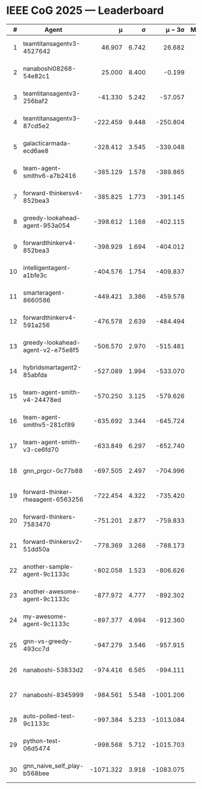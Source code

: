 # IEEE CoG 2025 — Leaderboard

| # | Agent | μ | σ | μ − 3σ | Matches | Updated |
|---:|---|---:|---:|---:|---:|---|
| 1 | teamtitansagentv3-4527642 | 46.907 | 6.742 | 26.682 | 22770 | 2025-08-26 14:51 |
| 2 | nanaboshi08268-54e82c1 | 25.000 | 8.400 | -0.199 | 160 | 2025-08-26 14:51 |
| 3 | teamtitansagentv3-256baf2 | -41.330 | 5.242 | -57.057 | 23056 | 2025-08-26 14:51 |
| 4 | teamtitansagentv3-87cd5e2 | -222.459 | 9.448 | -250.804 | 23626 | 2025-08-26 14:51 |
| 5 | galacticarmada-ecd6ae8 | -328.412 | 3.545 | -339.048 | 21280 | 2025-08-26 14:51 |
| 6 | team-agent-smithv6-a7b2416 | -385.129 | 1.578 | -389.865 | 22800 | 2025-08-26 14:51 |
| 7 | forward-thinkersv4-852bea3 | -385.825 | 1.773 | -391.145 | 18968 | 2025-08-26 14:51 |
| 8 | greedy-lookahead-agent-953a054 | -398.612 | 1.168 | -402.115 | 21056 | 2025-08-26 14:51 |
| 9 | forwardthinkerv4-852bea3 | -398.929 | 1.694 | -404.012 | 19395 | 2025-08-26 14:51 |
| 10 | intelligentagent-a1bfe3c | -404.576 | 1.754 | -409.837 | 19517 | 2025-08-26 14:51 |
| 11 | smarteragent-8660586 | -449.421 | 3.386 | -459.578 | 19378 | 2025-08-26 14:51 |
| 12 | forwardthinkerv4-591a256 | -476.578 | 2.639 | -484.494 | 18634 | 2025-08-26 14:51 |
| 13 | greedy-lookahead-agent-v2-e75e8f5 | -506.570 | 2.970 | -515.481 | 23376 | 2025-08-26 14:51 |
| 14 | hybridsmartagent2-85abfda | -527.089 | 1.994 | -533.070 | 19258 | 2025-08-26 14:51 |
| 15 | team-agent-smith-v4-24478ed | -570.250 | 3.125 | -579.626 | 22696 | 2025-08-26 14:51 |
| 16 | team-agent-smithv5-281cf89 | -635.692 | 3.344 | -645.724 | 21940 | 2025-08-26 14:51 |
| 17 | team-agent-smith-v3-ce6fd70 | -633.849 | 6.297 | -652.740 | 23456 | 2025-08-26 14:51 |
| 18 | gnn_prgcr-0c77b88 | -697.505 | 2.497 | -704.996 | 20260 | 2025-08-26 14:51 |
| 19 | forward-thinker-rheaagent-6563256 | -722.454 | 4.322 | -735.420 | 21084 | 2025-08-26 14:51 |
| 20 | forward-thinkers-7583470 | -751.201 | 2.877 | -759.833 | 21020 | 2025-08-26 14:51 |
| 21 | forward-thinkersv2-51dd50a | -778.369 | 3.268 | -788.173 | 22144 | 2025-08-26 14:51 |
| 22 | another-sample-agent-9c1133c | -802.058 | 1.523 | -806.626 | 23060 | 2025-08-26 14:51 |
| 23 | another-awesome-agent-9c1133c | -877.972 | 4.777 | -892.302 | 24660 | 2025-08-26 14:51 |
| 24 | my-awesome-agent-9c1133c | -897.377 | 4.994 | -912.360 | 23640 | 2025-08-26 14:51 |
| 25 | gnn-vs-greedy-493cc7d | -947.279 | 3.546 | -957.915 | 17940 | 2025-08-26 14:51 |
| 26 | nanaboshi-53833d2 | -974.416 | 6.565 | -994.111 | 17660 | 2025-08-26 14:51 |
| 27 | nanaboshi-8345999 | -984.561 | 5.548 | -1001.206 | 18430 | 2025-08-26 14:51 |
| 28 | auto-polled-test-9c1133c | -997.384 | 5.233 | -1013.084 | 23740 | 2025-08-26 14:51 |
| 29 | python-test-06d5474 | -998.568 | 5.712 | -1015.703 | 18330 | 2025-08-26 14:51 |
| 30 | gnn_naive_self_play-b568bee | -1071.322 | 3.918 | -1083.075 | 18600 | 2025-08-26 14:51 |
